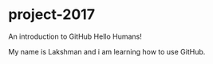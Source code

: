 # project-2017
An introduction to GitHub
Hello Humans!

My name is Lakshman and i am learning how to use GitHub.
